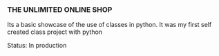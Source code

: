 ### THE UNLIMITED ONLINE SHOP

Its a basic showcase of the use of classes in python. It was my first self created class project with python

Status: In production
